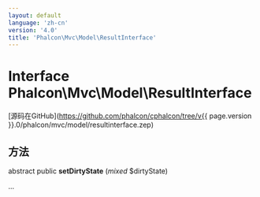 ```yaml
---
layout: default
language: 'zh-cn'
version: '4.0'
title: 'Phalcon\Mvc\Model\ResultInterface'
---
```

# Interface **Phalcon\Mvc\Model\ResultInterface**

[源码在GitHub](https://github.com/phalcon/cphalcon/tree/v{{ page.version }}.0/phalcon/mvc/model/resultinterface.zep)

## 方法

abstract public **setDirtyState** (*mixed* $dirtyState)

...
